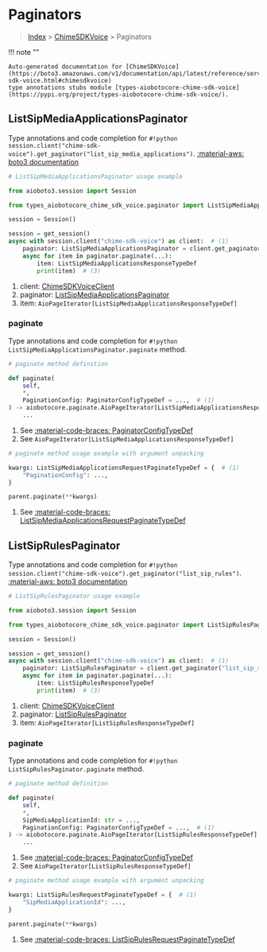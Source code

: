# Paginators

> [Index](../README.md) > [ChimeSDKVoice](./README.md) > Paginators

!!! note ""

    Auto-generated documentation for [ChimeSDKVoice](https://boto3.amazonaws.com/v1/documentation/api/latest/reference/services/chime-sdk-voice.html#chimesdkvoice)
    type annotations stubs module [types-aiobotocore-chime-sdk-voice](https://pypi.org/project/types-aiobotocore-chime-sdk-voice/).

## ListSipMediaApplicationsPaginator

Type annotations and code completion for `#!python session.client("chime-sdk-voice").get_paginator("list_sip_media_applications")`.
[:material-aws: boto3 documentation](https://boto3.amazonaws.com/v1/documentation/api/latest/reference/services/chime-sdk-voice/paginator/ListSipMediaApplications.html#ChimeSDKVoice.Paginator.ListSipMediaApplications)

```python
# ListSipMediaApplicationsPaginator usage example

from aioboto3.session import Session

from types_aiobotocore_chime_sdk_voice.paginator import ListSipMediaApplicationsPaginator

session = Session()

session = get_session()
async with session.client("chime-sdk-voice") as client:  # (1)
    paginator: ListSipMediaApplicationsPaginator = client.get_paginator("list_sip_media_applications")  # (2)
    async for item in paginator.paginate(...):
        item: ListSipMediaApplicationsResponseTypeDef
        print(item)  # (3)
```

1. client: [ChimeSDKVoiceClient](./client.md)
2. paginator: [ListSipMediaApplicationsPaginator](./paginators.md#listsipmediaapplicationspaginator)
3. item: `AioPageIterator[ListSipMediaApplicationsResponseTypeDef]`


### paginate

Type annotations and code completion for `#!python ListSipMediaApplicationsPaginator.paginate` method.

```python
# paginate method definition

def paginate(
    self,
    *,
    PaginationConfig: PaginatorConfigTypeDef = ...,  # (1)
) -> aiobotocore.paginate.AioPageIterator[ListSipMediaApplicationsResponseTypeDef]:  # (2)
    ...
```

1. See [:material-code-braces: PaginatorConfigTypeDef](./type_defs.md#paginatorconfigtypedef)
2. See `AioPageIterator[ListSipMediaApplicationsResponseTypeDef]`


```python
# paginate method usage example with argument unpacking

kwargs: ListSipMediaApplicationsRequestPaginateTypeDef = {  # (1)
    "PaginationConfig": ...,
}

parent.paginate(**kwargs)
```

1. See [:material-code-braces: ListSipMediaApplicationsRequestPaginateTypeDef](./type_defs.md#listsipmediaapplicationsrequestpaginatetypedef)
## ListSipRulesPaginator

Type annotations and code completion for `#!python session.client("chime-sdk-voice").get_paginator("list_sip_rules")`.
[:material-aws: boto3 documentation](https://boto3.amazonaws.com/v1/documentation/api/latest/reference/services/chime-sdk-voice/paginator/ListSipRules.html#ChimeSDKVoice.Paginator.ListSipRules)

```python
# ListSipRulesPaginator usage example

from aioboto3.session import Session

from types_aiobotocore_chime_sdk_voice.paginator import ListSipRulesPaginator

session = Session()

session = get_session()
async with session.client("chime-sdk-voice") as client:  # (1)
    paginator: ListSipRulesPaginator = client.get_paginator("list_sip_rules")  # (2)
    async for item in paginator.paginate(...):
        item: ListSipRulesResponseTypeDef
        print(item)  # (3)
```

1. client: [ChimeSDKVoiceClient](./client.md)
2. paginator: [ListSipRulesPaginator](./paginators.md#listsiprulespaginator)
3. item: `AioPageIterator[ListSipRulesResponseTypeDef]`


### paginate

Type annotations and code completion for `#!python ListSipRulesPaginator.paginate` method.

```python
# paginate method definition

def paginate(
    self,
    *,
    SipMediaApplicationId: str = ...,
    PaginationConfig: PaginatorConfigTypeDef = ...,  # (1)
) -> aiobotocore.paginate.AioPageIterator[ListSipRulesResponseTypeDef]:  # (2)
    ...
```

1. See [:material-code-braces: PaginatorConfigTypeDef](./type_defs.md#paginatorconfigtypedef)
2. See `AioPageIterator[ListSipRulesResponseTypeDef]`


```python
# paginate method usage example with argument unpacking

kwargs: ListSipRulesRequestPaginateTypeDef = {  # (1)
    "SipMediaApplicationId": ...,
}

parent.paginate(**kwargs)
```

1. See [:material-code-braces: ListSipRulesRequestPaginateTypeDef](./type_defs.md#listsiprulesrequestpaginatetypedef)
